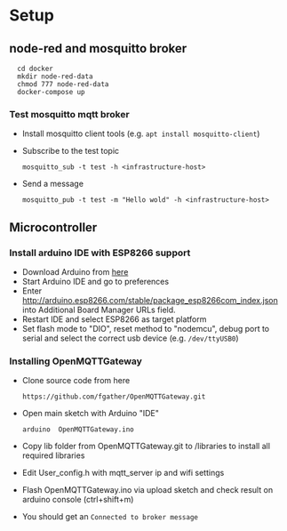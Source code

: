 # Setup #

## node-red and mosquitto broker ##

      cd docker
      mkdir node-red-data
      chmod 777 node-red-data
      docker-compose up

### Test mosquitto mqtt broker ###

* Install mosquitto client tools (e.g. ```apt install mosquitto-client```)
* Subscribe to the test topic

      mosquitto_sub -t test -h <infrastructure-host>

* Send a message

      mosquitto_pub -t test -m "Hello wold" -h <infrastructure-host>

## Microcontroller ##

### Install arduino IDE with ESP8266 support ###

* Download Arduino from [here](https://www.arduino.cc/en/Main/Software?)
* Start Arduino IDE and go to preferences
* Enter http://arduino.esp8266.com/stable/package_esp8266com_index.json into Additional Board Manager URLs field. 
* Restart IDE and select ESP8266 as target platform
* Set flash mode to "DIO", reset method to "nodemcu", debug port to serial and select the correct usb device (e.g. ```/dev/ttyUSB0```)

### Installing OpenMQTTGateway ###

* Clone source code from here

      https://github.com/fgather/OpenMQTTGateway.git
      
* Open main sketch with Arduino "IDE"

      arduino  OpenMQTTGateway.ino
      
* Copy lib folder from OpenMQTTGateway.git to <sketchbook location>/libraries to install all required libraries
* Edit User_config.h with mqtt_server ip and wifi settings
* Flash OpenMQTTGateway.ino via upload sketch and check result on arduino console (ctrl+shift+m)
* You should get an ```Connected to broker message```


